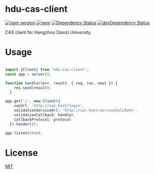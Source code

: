 # hdu-cas-client

[![npm version](https://img.shields.io/npm/v/hdu-cas-client.svg)](https://www.npmjs.com/package/hdu-cas-client)
[![npm](https://img.shields.io/npm/l/hdu-cas-client.svg)](LICENSE)
[![Dependency Status](https://david-dm.org/redhome/cas-client.svg)](https://david-dm.org/redhome/cas-client)
[![devDependency Status](https://david-dm.org/redhome/cas-client/dev-status.svg)](https://david-dm.org/redhome/cas-client#info=devDependencies)

CAS client for Hangzhou Dianzi University.

# Usage

``` typescript

import {Client} from 'hdu-cas-client';
const app = server();

function handler(err, result, { req, res, next }) {
    res.send(result);
  }

app.get('/', new Client({
    casUrl: 'http://cas.host/login',
    validationServiceUrl: 'http://cas.host/serviceValidate',
    validationCallback: handler,
    callbackProtocol: protocol
  }).hander());

app.listen(3000);

```

# License
[MIT](LICENSE)
